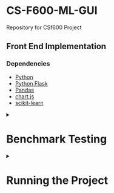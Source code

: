 # CS-F600-ML-GUI
Repository for CSf600 Project 

## Front End Implementation
### Dependencies
- [Python](https://www.python.org/downloads/)
- [Python Flask](https://flask.palletsprojects.com/en/2.3.x/)
- [Pandas](https://pandas.pydata.org/)
- [chart.js](https://www.chartjs.org/)
- [scikit-learn](https://scikit-learn.org/stable/install.html#installation-instructions)

<details>
<summary><h1>Benchmark Testing</h1></summary>

## Benchmark Requirements
The requirements for this benchmark testing are as follows:
1. The website must be able to display an HTML front page.
2. The user must be able to upload a .csv file to the website.
3. This csv file's contents should be displayed as a simple graph to the front end.
4. This csv file should not be stored on the server.


# 1. Python Flask
The first benchmark test for this project utilizes [Python Flask](https://flask.palletsprojects.com/en/2.3.x/). 
  
## Prerequisites
### Python
[Python](https://www.python.org/downloads/) is required to run this project. This project was built utilizing Python 3.11.


### Creating a Virtual Environment
It is recommended that users create a [Python Virtual Environment](https://docs.python.org/3/library/venv.html) to run this project. The link for installing Python Flask also contains instructions for setting up a virtual environment.


### Installing Dependencies
- [Python Flask](https://flask.palletsprojects.com/en/2.3.x/installation/) will install Flask and the required dependencies. It is installed via the command: `pip install Flask`
- [Pandas](https://pandas.pydata.org/): `pip install pandas`
- [Matplotlib](https://matplotlib.org/): `python -m pip install -U matplotlib`
- [locust](https://docs.locust.io/en/stable/what-is-locust.html): This is the library used for stress testing the server.


## Running the Project
### Activating the Project
On command line, navigate to the directory that contains `app.py`. The following command will start the project: 
`flask run`

This will open up the app on `http://127.0.0.1:5000` (unless changed by the user).

If app.py is renamed to something else, the command to run the project will change to:
`flask --app name_of_python_file run`

When running a file with this benchmark, please use `test.csv`. The code used to create the graph image does not support `dummy.csv`, as it is strictly an x-y line graph.

For running the `locust.py` simple stress test, open a terminal and navigate to the same directory as `locust.py`. While the server is running, type the following command: `locust -f locust.py --headless -u # -r # -t #m --html locust_report.html`
- -u: is the number of concurrent users
- -r: is the spawn rate of users per second
- -t: the duration of the test
- `--html locust_report`: specifies the stress test output file.


# 2. NodeJS
The first benchmark test for this project follows [NodeJS](https://nodejs.org/en). The primary resources used by the team for learning are listed below.
- https://nodejs.org/en
- https://www.w3schools.com/nodejs/nodejs_intro.asp
- https://www.tutorialspoint.com/nodejs/index.htm
  
## Prerequisites
### NodeJS
[Node JS](https://nodejs.org/en) is required to run this project. 
[Express JS](https://expressjs.com/) is required to run this Project.


### Packages
- file system (fs): `npm install fs`
- [multer](https://expressjs.com/en/resources/middleware/multer.html): `npm install multer`
- [Express JS](https://expressjs.com/):`npm install expressjs`
- [papaparser](https://www.papaparse.com/): `npm install papaparser`
- [chart.js](https://www.chartjs.org/): `npm install chart.js` (include  <script src="https://cdn.jsdelivr.net/npm/chart.js"></script> in html file)
- [artillery.io](https://www.npmjs.com/package/artillery) :`sudo npm install -g artillery`
  

## Running the Project
### Activating the Project
  - download index.html and mytestserver.js
  - install all packages above
  - store both html and js file in same directory
  - open terminal into directory storing files
  - activate server using 'node mytestserver.js'
  - open webroswer and access website by entering "localhost:8080/"

### NodejS Stress Testing
 Stress testing was done using the artillery package [https://www.artillery.io/] using the quick testing function

 - Make sure to have artillery installed on machince
 - start nodejs server with node mytestserver.js
 - initialize artillery test using the following line in the terminal:
`artillery quick --count [insert virtual user count here] --num [insert http call count per user here]  http://localhost:8080/`
  

## Benchmark Requirements
The requirements for this benchmark testing are as follows:
1. The website must be able to display an HTML front page.
2. The user must be able to upload a .csv file to the website.
3. This csv file's contents should be displayed as a simple graph to the front end.
4. This csv file should not be stored on the server.

# 3. NodeJS / Python
The final benchmark test attempts to implement a NodeJS map that can communicate with a Python Flask server on the side.


## Prerequisites
### Python Dependencies
This implementation does not contain any new Python dependencies compared to the above implementation of Python Flask.
- [Python](https://www.python.org/downloads/) 
- [Python Flask](https://flask.palletsprojects.com/en/2.3.x/)
- [Pandas](https://pandas.pydata.org/)
- [Matplotlib](https://matplotlib.org/): `python -m pip install -U matplotlib`


### NodeJS Dependencies
Note: Ensure you are in the working directory (the directory that contains the files `flask_server.py` and `app.js`) before installing the NodeJS dependencies.
- [NodeJS and npm](https://nodejs.org/en/download)
- [Express](https://expressjs.com/en/starter/installing.html): `npm install express`
- [cors](https://expressjs.com/en/resources/middleware/cors.html): `npm install cors`
- [multer](https://expressjs.com/en/resources/middleware/multer.html): `npm install multer`
- [papaparser](https://www.papaparse.com/): `npm install papaparser`
- [chart.js](https://www.chartjs.org/): `npm install chart.js`
- [request-promise](https://www.npmjs.com/package/request-promise): `npm install request-promise` DO NOTE: This library is deprecated, and the script using it will be changed to remove it!


## Running the Project
### Activating the Project
Open 2 separate terminals. In both terminals, navigate to the working directory where `flask_server.py` and `app.js` are located. This should be `/benchmarks/node_flask`.

Once there, install the NodeJS dependencies. These should store in the `node_modules` directory in the project. Ensure that the version of your packages that you have installed match the version found within `package.json`.

Once the additional dependencies have been installed, it is time to activate the servers. In one terminal, you will activate the flask server by calling: `flask run -p 8001` to have the server listen on port 8001. To activate the NodeJS server, call `node app` in the other terminal. This will allow you to see the webpage at `127.0.0.1:5000`. 

Do note that this implementation uses NodeJS to host the web server. When a file is uploaded, the buffered contents are sent to Python Flask at `127.0.0.1:8001/transfer` to simulate what might occur in the full program. The information is changed into a useable format and stored into a pandas data frame. This data frame is resolved in JSON format back to the NodeJS and is displayed in the console once the request is finished. NodeJS also parses the csv file to display the graph contents on the screen.
</details>


<details>  
<summary><h1>Running the Project</h1></summary>
<h2>Deployment Installation</h2>

For ease of installation, we recommend using [Anaconda](https://www.anaconda.com/download) for managing the packages for this project:
`conda create myenv`

Once the environment is created, download the following dependencies:
`conda install flask`
`conda install pandas`
`conda install scikit-learn`
`npm install chartjs`
>If using a remote Linux server, ensure that Anaconda is installed on your account. If it is not, be sure to use wget to get the latest version of Anaconda to install it before attempting to create an environment for this project.

Once the required dependencies are installed in the virtual environment, download or clone a copy of the this repository.
>If you choose to download a .zip file of this repository, you can use scp to transfer the file to the Linux server.

On command line (Windows Shell, Visual Studio, Terminal Emulator in Linux) navigate to `./CS-F600-ML-GUI/website`, where the `app.py` file is located. To run, use the following command: `flask run --host:0.0.0.0 --port:6002`.

<h2>Installation on Personal Machine</h2>
- Clone the repository `gh repo clone TAWinterton2/CS-F600-ML-GUI` in directory of your choice.
- On command line (Windows Shell, Visual Studio, Terminal Emulator in Linux) navigate to `./CS-F600-ML-GUI/website`, where the `app.py` file is located. 
- run the app by using the command: `flask run`
- This will open up the app on `http://127.0.0.1:5000` (unless changed by the user).
- If app.py is renamed to something else, the command to run the project will change to: `flask --app name_of_python_file run`
- To run the server in debug mode, use the command `flask run --debug`
